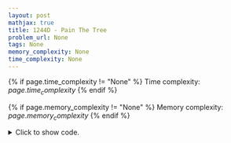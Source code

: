```yaml
---
layout: post
mathjax: true
title: 1244D - Pain The Tree
problem_url: None
tags: None
memory_complexity: None
time_complexity: None
---
```




{% if page.time_complexity != "None" %}
Time complexity: ${{ page.time_complexity }}$
{% endif %}

{% if page.memory_complexity != "None" %}
Memory complexity: ${{ page.memory_complexity }}$
{% endif %}

<details>
<summary>
<p style="display:inline">Click to show code.</p>
</summary>
```cpp
{% raw %}
using namespace std;
using ll = long long;
using vi = vector<int>;
int const NMAX = 1e5;
ll const INF = 1e17;
int n, c[3][NMAX];
vi g[NMAX];
int main(void)
{
    int u, v;
    cin >> n;
    for (int i = 0; i < 3; ++i)
        for (int j = 0; j < n; ++j)
            cin >> c[i][j];
    for (int i = 0; i < n - 1; ++i)
    {
        cin >> u >> v, u--, v--;
        g[u].push_back(v);
        g[v].push_back(u);
    }
    try
    {
        int leaf = distance(
            g, find_if(g, g + n, [](vi const &adj) { return (int)adj.size() == 1; }));
        vi a(n), p = {0, 1, 2};
        int prv = -1, u = leaf;
        for (int i = 0; i < n; ++i)
        {
            a[i] = u;
            if (prv != -1)
                g[u].erase(find(g[u].begin(), g[u].end(), prv));
            if ((int)g[u].size() > 1)
                throw -1;
            if (i < n - 1)
            {
                prv = u;
                u = g[u].back();
            }
        }
        vector<vi> ps(6);
        int k;
        ll ans = INF;
        for (int i = 0; i < 6; ++i, next_permutation(p.begin(), p.end()))
        {
            ps[i] = p;
            ll cur = 0;
            for (int j = 0; j < n; ++j)
                cur += c[p[j % 3]][a[j]];
            if (cur < ans)
            {
                ans = cur;
                k = i;
            }
        }
        vi ansv(n);
        for (int i = 0; i < n; ++i)
            ansv[a[i]] = ps[k][i % 3] + 1;
        cout << ans << endl;
        for (int i = 0; i < n; ++i)
            cout << ansv[i] << " ";
        cout << endl;
    }
    catch (int e)
    {
        cout << e << endl;
    }
    return 0;
}

{% endraw %}
```
</details>

